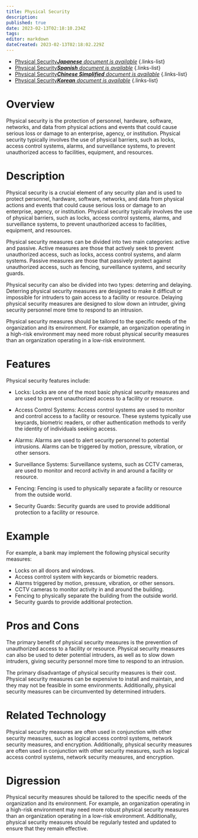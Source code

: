 ```yaml
---
title: Physical Security
description: 
published: true
date: 2023-02-13T02:18:10.234Z
tags: 
editor: markdown
dateCreated: 2023-02-13T02:18:02.229Z
---
```


- [Physical Security***Japanese** document is available*](/ja/Knowledge-base/Dictionary/physical-security)
{.links-list}
- [Physical Security***Spanish** document is available*](/es/Knowledge-base/Dictionary/physical-security)
{.links-list}
- [Physical Security***Chinese Simplified** document is available*](/zh/Knowledge-base/Dictionary/physical-security)
{.links-list}
- [Physical Security***Korean** document is available*](/ko/Knowledge-base/Dictionary/physical-security)
{.links-list}


# Overview
Physical security is the protection of personnel, hardware, software, networks, and data from physical actions and events that could cause serious loss or damage to an enterprise, agency, or institution. Physical security typically involves the use of physical barriers, such as locks, access control systems, alarms, and surveillance systems, to prevent unauthorized access to facilities, equipment, and resources.

# Description
Physical security is a crucial element of any security plan and is used to protect personnel, hardware, software, networks, and data from physical actions and events that could cause serious loss or damage to an enterprise, agency, or institution. Physical security typically involves the use of physical barriers, such as locks, access control systems, alarms, and surveillance systems, to prevent unauthorized access to facilities, equipment, and resources.

Physical security measures can be divided into two main categories: active and passive. Active measures are those that actively seek to prevent unauthorized access, such as locks, access control systems, and alarm systems. Passive measures are those that passively protect against unauthorized access, such as fencing, surveillance systems, and security guards.

Physical security can also be divided into two types: deterring and delaying. Deterring physical security measures are designed to make it difficult or impossible for intruders to gain access to a facility or resource. Delaying physical security measures are designed to slow down an intruder, giving security personnel more time to respond to an intrusion.

Physical security measures should be tailored to the specific needs of the organization and its environment. For example, an organization operating in a high-risk environment may need more robust physical security measures than an organization operating in a low-risk environment.

# Features
Physical security features include:

- Locks: Locks are one of the most basic physical security measures and are used to prevent unauthorized access to a facility or resource.

- Access Control Systems: Access control systems are used to monitor and control access to a facility or resource. These systems typically use keycards, biometric readers, or other authentication methods to verify the identity of individuals seeking access.

- Alarms: Alarms are used to alert security personnel to potential intrusions. Alarms can be triggered by motion, pressure, vibration, or other sensors.

- Surveillance Systems: Surveillance systems, such as CCTV cameras, are used to monitor and record activity in and around a facility or resource.

- Fencing: Fencing is used to physically separate a facility or resource from the outside world.

- Security Guards: Security guards are used to provide additional protection to a facility or resource.

# Example
For example, a bank may implement the following physical security measures:

- Locks on all doors and windows.
- Access control system with keycards or biometric readers.
- Alarms triggered by motion, pressure, vibration, or other sensors.
- CCTV cameras to monitor activity in and around the building.
- Fencing to physically separate the building from the outside world.
- Security guards to provide additional protection.

# Pros and Cons
The primary benefit of physical security measures is the prevention of unauthorized access to a facility or resource. Physical security measures can also be used to deter potential intruders, as well as to slow down intruders, giving security personnel more time to respond to an intrusion.

The primary disadvantage of physical security measures is their cost. Physical security measures can be expensive to install and maintain, and they may not be feasible in some environments. Additionally, physical security measures can be circumvented by determined intruders.

# Related Technology
Physical security measures are often used in conjunction with other security measures, such as logical access control systems, network security measures, and encryption. Additionally, physical security measures are often used in conjunction with other security measures, such as logical access control systems, network security measures, and encryption.

# Digression
Physical security measures should be tailored to the specific needs of the organization and its environment. For example, an organization operating in a high-risk environment may need more robust physical security measures than an organization operating in a low-risk environment. Additionally, physical security measures should be regularly tested and updated to ensure that they remain effective.